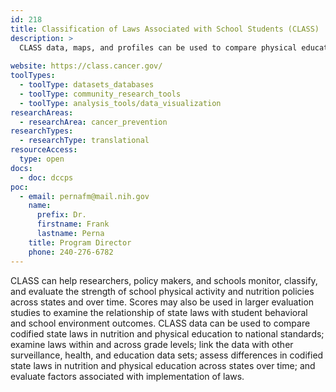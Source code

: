 ```yaml
---
id: 218
title: Classification of Laws Associated with School Students (CLASS)
description: >
  CLASS data, maps, and profiles can be used to compare physical education and nutrition laws from all 50 states and the District of Columbia with national standards and medians, allowing users to assess differences across states and changes over time.
  
website: https://class.cancer.gov/
toolTypes:
  - toolType: datasets_databases
  - toolType: community_research_tools
  - toolType: analysis_tools/data_visualization  
researchAreas:
  - researchArea: cancer_prevention
researchTypes:
  - researchType: translational
resourceAccess:
  type: open
docs:
  - doc: dccps
poc:
  - email: pernafm@mail.nih.gov
    name:
      prefix: Dr.
      firstname: Frank
      lastname: Perna
    title: Program Director
    phone: 240-276-6782
---
```

CLASS can help researchers, policy makers, and schools monitor, classify, and evaluate the strength of school physical activity and nutrition policies across states and over time. Scores may also be used in larger evaluation studies to examine the relationship of state laws with student behavioral and school environment outcomes. CLASS data can be used to  compare codified state laws in nutrition and physical education to national standards; examine laws within and across grade levels; link the data with other surveillance, health, and education data sets; assess differences in codified state laws in nutrition and physical education across states over time; and  evaluate factors associated with implementation of laws.